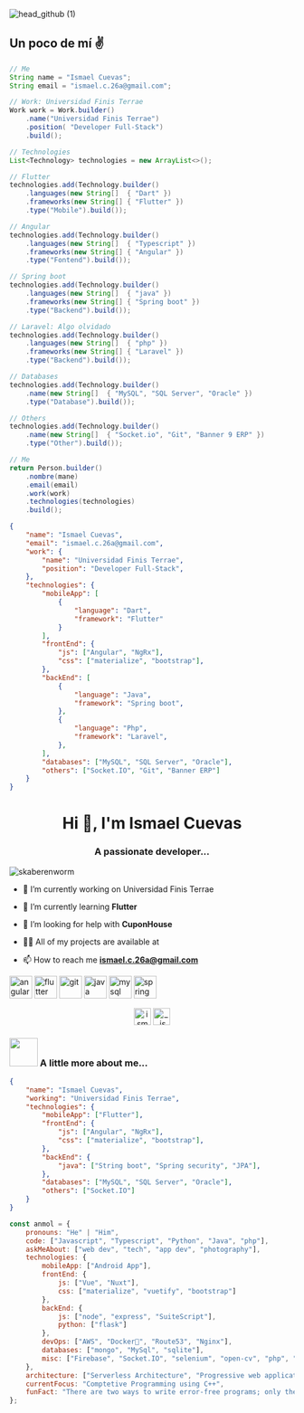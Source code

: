 ![head_github (1)](https://user-images.githubusercontent.com/13028053/115165729-455cd500-a07d-11eb-87df-d94917c038df.png)

<h2>Un poco de mí ✌️</h2>

```java
// Me
String name = "Ismael Cuevas";
String email = "ismael.c.26a@gmail.com";

// Work: Universidad Finis Terrae
Work work = Work.builder()
    .name("Universidad Finis Terrae")
    .position( "Developer Full-Stack")
    .build();

// Technologies
List<Technology> technologies = new ArrayList<>();

// Flutter
technologies.add(Technology.builder()
    .languages(new String[]  { "Dart" })
    .frameworks(new String[] { "Flutter" })
    .type("Mobile").build());

// Angular
technologies.add(Technology.builder()
    .languages(new String[]  { "Typescript" })
    .frameworks(new String[] { "Angular" })
    .type("Fontend").build());

// Spring boot
technologies.add(Technology.builder()
    .languages(new String[]  { "java" })
    .frameworks(new String[] { "Spring boot" })
    .type("Backend").build());

// Laravel: Algo olvidado
technologies.add(Technology.builder()
    .languages(new String[]  { "php" })
    .frameworks(new String[] { "Laravel" })
    .type("Backend").build());

// Databases
technologies.add(Technology.builder()
    .name(new String[]  { "MySQL", "SQL Server", "Oracle" })
    .type("Database").build());

// Others
technologies.add(Technology.builder()
    .name(new String[]  { "Socket.io", "Git", "Banner 9 ERP" })
    .type("Other").build());

// Me
return Person.builder()
    .nombre(mane)
    .email(email)
    .work(work)
    .technologies(technologies)
    .build();

```

```json
{
    "name": "Ismael Cuevas",
    "email": "ismael.c.26a@gmail.com",
    "work": {
        "name": "Universidad Finis Terrae",
        "position": "Developer Full-Stack",
    },
    "technologies": {
        "mobileApp": [
            {
                "language": "Dart",
                "framework": "Flutter"
            }
        ],
        "frontEnd": {
            "js": ["Angular", "NgRx"],
            "css": ["materialize", "bootstrap"],
        },
        "backEnd": [
            {
                "language": "Java",
                "framework": "Spring boot",
            },
            {
                "language": "Php",
                "framework": "Laravel",
            },
        ],
        "databases": ["MySQL", "SQL Server", "Oracle"],
        "others": ["Socket.IO", "Git", "Banner ERP"] 
    }
}
```

<h1 align="center">Hi 👋, I'm Ismael Cuevas</h1>
<h3 align="center">A passionate developer...</h3>

<p align="left"> <img src="https://komarev.com/ghpvc/?username=skaberenworm" alt="skaberenworm" /> </p>

- 🔭 I’m currently working on Universidad Finis Terrae 

- 🌱 I’m currently learning **Flutter**

- 🤝 I’m looking for help with **CuponHouse**

- 👨‍💻 All of my projects are available at 

- 📫 How to reach me **ismael.c.26a@gmail.com**

<p align="left"><img src="https://devicons.github.io/devicon/devicon.git/icons/angularjs/angularjs-original.svg" alt="angularjs" width="40" height="40"/> <img src="https://www.vectorlogo.zone/logos/flutterio/flutterio-icon.svg" alt="flutter" width="40" height="40"/> <img src="https://www.vectorlogo.zone/logos/git-scm/git-scm-icon.svg" alt="git" width="40" height="40"/> <img src="https://devicons.github.io/devicon/devicon.git/icons/java/java-original-wordmark.svg" alt="java" width="40" height="40"/> <img src="https://devicons.github.io/devicon/devicon.git/icons/mysql/mysql-original-wordmark.svg" alt="mysql" width="40" height="40"/> <img src="https://www.vectorlogo.zone/logos/springio/springio-icon.svg" alt="spring" width="40" height="40"/></p><p align="center">
<a href="https://linkedin.com/in/ismael-cuevas-fernández-16049010a/" target="blank"><img align="center" src="https://cdn.jsdelivr.net/npm/simple-icons@3.0.1/icons/linkedin.svg" alt="ismael-cuevas-fernández-16049010a/" height="30" width="30" /></a>
<a href="https://instagram.com/_.ismael._c/" target="blank"><img align="center" src="https://cdn.jsdelivr.net/npm/simple-icons@3.0.1/icons/instagram.svg" alt="_.ismael._c/" height="30" width="30" /></a>
</p>

### <img src="https://media.giphy.com/media/VgCDAzcKvsR6OM0uWg/giphy.gif" width="50"> A little more about me...  

```json
{
    "name": "Ismael Cuevas",
    "working": "Universidad Finis Terrae",
    "technologies": {
        "mobileApp": ["Flutter"],
        "frontEnd": {
            "js": ["Angular", "NgRx"],
            "css": ["materialize", "bootstrap"],
        },
        "backEnd": {
            "java": ["String boot", "Spring security", "JPA"],
        },
        "databases": ["MySQL", "SQL Server", "Oracle"],
        "others": ["Socket.IO"] 
    }
}
```

```javascript
const anmol = {
    pronouns: "He" | "Him",
    code: ["Javascript", "Typescript", "Python", "Java", "php"],
    askMeAbout: ["web dev", "tech", "app dev", "photography"],
    technologies: {
        mobileApp: ["Android App"],
        frontEnd: {
            js: ["Vue", "Nuxt"],
            css: ["materialize", "vuetify", "bootstrap"]
        },
        backEnd: {
            js: ["node", "express", "SuiteScript"],
            python: ["flask"]
        },
        devOps: ["AWS", "Docker🐳", "Route53", "Nginx"],
        databases: ["mongo", "MySql", "sqlite"],
        misc: ["Firebase", "Socket.IO", "selenium", "open-cv", "php", "SuiteApp"]
    },
    architecture: ["Serverless Architecture", "Progressive web applications", "Single page applications"],
    currentFocus: "Comptetive Programming using C++",
    funFact: "There are two ways to write error-free programs; only the third one works"
};
```
